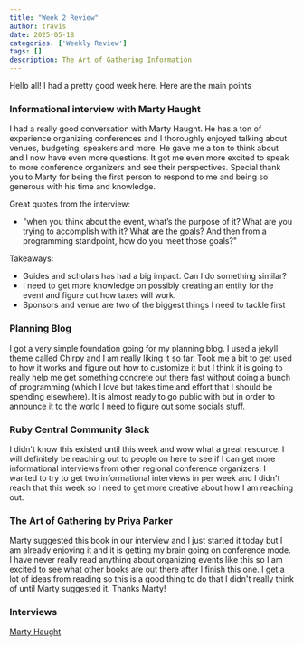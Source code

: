 ```yaml
---
title: "Week 2 Review"
author: travis
date: 2025-05-18
categories: ['Weekly Review']
tags: []
description: The Art of Gathering Information
---
```


Hello all! I had a pretty good week here. Here are the main points

### Informational interview with Marty Haught
I had a really good conversation with Marty Haught. He has a ton of experience organizing conferences and I thoroughly enjoyed talking about venues, budgeting, speakers and more. He gave me a ton to think about and I now have even more questions. It got me even more excited to speak to more conference organizers and see their perspectives. Special thank you to Marty for being the first person to respond to me and being so generous with his time and knowledge.

Great quotes from the interview:
- "when you think about the event, what’s the purpose of it? What are you trying to accomplish with it? What are the goals? And then from a programming standpoint, how do you meet those goals?"

Takeaways:
- Guides and scholars has had a big impact. Can I do something similar?
- I need to get more knowledge on possibly creating an entity for the event and figure out how taxes will work.
- Sponsors and venue are two of the biggest things I need to tackle first

### Planning Blog
I got a very simple foundation going for my planning blog. I used a jekyll theme called Chirpy and I am really liking it so far. Took me a bit to get used to how it works and figure out how to customize it but I think it is going to really help me get something concrete out there fast without doing a bunch of programming (which I love but takes time and effort that I should be spending elsewhere).
It is almost ready to go public with but in order to announce it to the world I need to figure out some socials stuff.

### Ruby Central Community Slack
I didn't know this existed until this week and wow what a great resource. I will definitely be reaching out to people on here to see if I can get more informational interviews from other regional conference organizers. I wanted to try to get two informational interviews in per week and I didn't reach that this week so I need to get more creative about how I am reaching out.

### The Art of Gathering by Priya Parker
Marty suggested this book in our interview and I just started it today but I am already enjoying it and it is getting my brain going on conference mode. I have never really read anything about organizing events like this so I am excited to see what other books are out there after I finish this one. I get a lot of ideas from reading so this is a good thing to do that I didn't really think of until Marty suggested it. Thanks Marty!

### Interviews
[Marty Haught](https://youtu.be/ZTjCfyZ3dWI)
